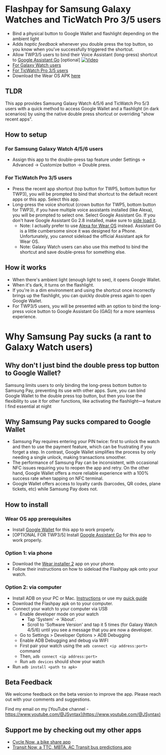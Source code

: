 # Flashpay for Samsung Galaxy Watches and TicWatch Pro 3/5 users
- Bind a physical button to Google Wallet and flashlight depending on the ambient light
- Adds *haptic feedback* whenever you double press the top button, so you know when you've successfully triggered the shortcut.
- Allow TWP3/5 users to bind their Voice Assistant (long-press) shortcut to [Google Assistant Go](https://www.apkmirror.com/apk/google-inc/google-assistant-go/google-assistant-go-2-8-0-release/) [optional]
[![Video](https://img.youtube.com/vi/qyKzMmxhpaQ/maxresdefault.jpg)](https://www.youtube.com/watch?v=qyKzMmxhpaQ)
- [For Galaxy Watch users](https://www.youtube.com/watch?v=qyKzMmxhpaQ)
- [For TicWatch Pro 3/5 users](https://youtu.be/lqnD2iWeQBI)
- Download the Wear OS APK [here](https://github.com/TransitNow/flashpay-wearos/releases/)

## TLDR
This app provides Samsung Galaxy Watch 4/5/6 and TicWatch Pro 5/3 users with a quick method to access Google Wallet and a flashlight (in dark scenarios) by using the native double press shortcut or overriding "show recent apps".

## How to setup
### For Samsung Galaxy Watch 4/5/6 users 
- Assign this app to the double-press tap feature under Settings -> Advanced -> Customize button -> Double press.

### For TicWatch Pro 3/5 users
- Press the recent app shortcut (top button for TWP5, bottom button for TWP3), you will be prompted to bind that shortcut to the default recent apps or this app. Select this app. 
- Long-press the voice shortcut (crown button for TWP5, bottom button for TWP3), if you have multiple voice assistants installed (like Alexa), you will be prompted to select one. Select Google Assistant Go. If you don't have Google Assistant Go 2.8 installed, make sure to [side load it](https://www.apkmirror.com/apk/google-inc/google-assistant-go/google-assistant-go-2-8-0-release/).
  - Note: I actually prefer to use [Alexa for Wear OS](https://www.apkmirror.com/apk/amazon-mobile-llc/amazon-alexa-for-smart-watches-wear-os/) instead. Assistant Go is a little cumbersome since it was designed for a Phone. Unfortunately, you cannot sideload the official Assistant apk for Wear OS.
  - Note: Galaxy Watch users can also use this method to bind the shortcut and save double-press for something else.
 

## How it works
- When there's ambient light (enough light to see), it opens Google Wallet.
- When it's dark, it turns on the flashlight.
- If you're in a dim environment and using the shortcut once incorrectly brings up the flashlight, you can quickly double press again to open Google Wallet.
- For TWP3/5 users, you will be presented with an option to bind the long-press voice button to Google Assistant Go (GAG) for a more seamless experience. 

# Why Samsung Pay sucks (a rant to Galaxy Watch users)
## Why don't I just bind the double press top button to Google Wallet?
Samsung limits users to only binding the long-press bottom button to Samsung Pay, preventing its use with other apps. Sure, you can bind Google Wallet to the double press top button, but then you lose the flexibility to use it for other functions, like activating the flashlight—a feature I find essential at night

## Why Samsung Pay sucks compared to Google Wallet
- Samsung Pay requires entering your PIN twice: first to unlock the watch and then to use the payment feature, which can be frustrating if you forget a step. In contrast, Google Wallet simplifies the process by only needing a single unlock, making transactions smoother.
- The performance of Samsung Pay can be inconsistent, with occasional NFC issues requiring you to reopen the app and retry. On the other hand, Google Wallet offers a more reliable experience with a 100% success rate when tapping on NFC terminal.
- Google Wallet offers access to loyalty cards (barcodes, QR codes, plane tickets, etc) while Samsung Pay does not.

## How to install
### Wear OS app prerequisites
- Install [Google Wallet](https://play.google.com/store/apps/details?id=com.google.android.apps.walletnfcrel&hl=en&gl=US) for this app to work properly.
- [OPTIONAL FOR TWP3/5] Install [Google Assistant Go](https://www.apkmirror.com/apk/google-inc/google-assistant-go/google-assistant-go-2-8-0-release/) for this app to work properly.

### Option 1: via phone
- Download the [Wear installer 2](https://www.reddit.com/r/WearOS/comments/u9hf2m/new_app_wear_installer_2_a_free_general_purpose/) app on your phone.
- Follow their instructions on how to sideload the Flashpay apk onto your watch.

### Option 2: via computer
- Install ADB on your PC or Mac. [Instructions](https://www.xda-developers.com/install-adb-windows-macos-linux/) or use my [quick guide](https://github.com/TransitNow/flashpay-wearos/blob/main/install-adb-quick-guide)
- Download the Flashpay apk on to your computer.
- Connect your watch to your computer via USB
  - Enable developer mode on your watch
      - Tap 'System' -> 'About'.
      - Scroll to 'Software Version' and tap it 5 times (for Galaxy Watch 4/5/6) until you see a message that you are now a developer.
  - Go to Settings > Developer Options > ADB Debugging
  - Enable ADB Debugging and debug via WIFI
  - First pair your watch using the `adb connect <ip address:port>` command
  - Then, `adb connect <ip address:port>`
  - Run `adb devices` should show your watch
- Run `adb install <path to apk>`


## Beta Feedback
We welcome feedback on the beta version to improve the app. Please reach out with your comments and suggestions. 

Find my email on my [YouTube channel - https://www.youtube.com/@JSyntax](https://www.youtube.com/@JSyntax)  

## Support me by checking out my other apps
- [Cycle Now, a bike share app](https://cyclenowapp.com/) 
- [Transit Now, a TTC, MBTA, AC Transit bus predictions app](https://transitnowapp.com/)


